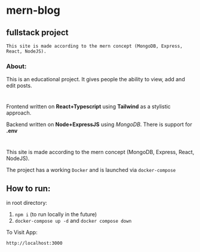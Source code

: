 # mern-blog

## fullstack project

```This site is made according to the mern concept (MongoDB, Express, React, NodeJS).```

### About:

This is an educational project. It gives people the ability to view, add and edit posts.

#

Frontend written on **React+Typescript** using **Tailwind** as a stylistic approach.


Backend written on **Node+ExpressJS** using *MongoDB*. There is support for **.env**

#

This site is made according to the mern concept (MongoDB, Express, React, NodeJS).

The project has a working `Docker` and is launched via `docker-compose`

## How to run:

in root directory: 
1. `npm i` (to run locally in the future)
2. ``docker-compose up -d`` and ``docker compose down``

To Visit App:

`http://localhost:3000`
